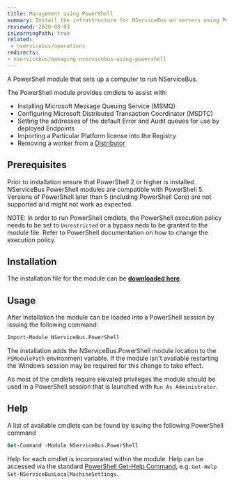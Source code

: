 ```yaml
---
title: Management using PowerShell
summary: Install the infrastructure for NServiceBus on servers using PowerShell.
reviewed: 2020-08-03
isLearningPath: true
related:
 - nservicebus/operations
redirects:
- nservicebus/managing-nservicebus-using-powershell
---
```


A PowerShell module that sets up a computer to run NServiceBus.

The PowerShell module provides cmdlets to assist with:

 * Installing Microsoft Message Queuing Service (MSMQ)
 * Configuring Microsoft Distributed Transaction Coordinator (MSDTC)
 * Setting the addresses of the default Error and Audit queues for use by deployed Endpoints
 * Importing a Particular Platform license into the Registry
 * Removing a worker from a [Distributor](/transports/msmq/distributor/)


## Prerequisites

Prior to installation ensure that PowerShell 2 or higher is installed. NServiceBus PowerShell modules are compatible with PowerShell 5. Versions of PowerShell later than 5 (including PowerShell Core) are not supported and might not work as expected.

NOTE: In order to run PowerShell cmdlets, the PowerShell execution policy needs to be set to `Unrestricted` or a bypass neds to be granted to the module file. Refer to PowerShell documentation on how to change the execution policy.

## Installation

The installation file for the module can be **[downloaded here](https://github.com/particular/NServiceBus.PowerShell/releases/latest)**.


## Usage

After installation the module can be loaded into a PowerShell session by issuing the following command:

```ps
Import-Module NServiceBus.PowerShell
```

The installation adds the NServiceBus.PowerShell module location to the `PSModulePath` environment variable. If the module isn't available restarting the Windows session may be required for this change to take effect.

As most of the cmdlets require elevated privileges the module should be used in a PowerShell session that is launched with `Run As Administrator`.


## Help

A list of available cmdlets can be found by issuing the following PowerShell command

```ps
Get-Command -Module NServiceBus.PowerShell
```

Help for each cmdlet is incorporated within the module. Help can be accessed via the standard [PowerShell Get-Help Command](https://technet.microsoft.com/en-us/library/ee176848.aspx), e.g. `Get-Help Set-NServiceBusLocalMachineSettings`.
